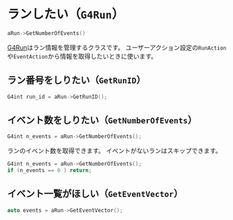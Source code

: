 # ランしたい（``G4Run``）

```cpp
aRun->GetNumberOfEvents()
```

[G4Run](https://geant4.kek.jp/Reference/11.2.0/classG4Run.html)はラン情報を管理するクラスです。
ユーザーアクション設定の``RunAction``や``EventAction``から情報を取得したいときに使います。

## ラン番号をしりたい（``GetRunID``）

```cpp
G4int run_id = aRun->GetRunID();
```

## イベント数をしりたい（``GetNumberOfEvents``）

```cpp
G4int n_events = aRun->GetNumberOfEvents();
```

ランのイベント数を取得できます。
イベントがないランはスキップできます。

```cpp
G4int n_events = aRun->GetNumberOfEvents();
if (n_events == 0 ) return;
```

## イベント一覧がほしい（``GetEventVector``）

```cpp
auto events = aRun->GetEventVector();
```
